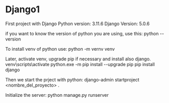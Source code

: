 # Django1
First project with Django
 Python version: 3.11.6
 Django Version: 5.0.6

 if you want to know the version of python you are using, use this:
 <bash>
 python --version
 <bash>

 To install venv of python use:
 <bash>
 python -m vernv venv
 <bash>

 Later, activate venv, upgrade pip if necessary and install also django.
 <bash>
 venv\scripts\activate
 python.exe -m pip install --upgrade pip
 pip install django
 <bash>

 Then we start the prject with python:
 <bash>
 django-admin startproject <nombre_del_proyecto> .
 <bash>

 Initialize the server:
 <bash>
 python manage.py runserver
 <bash>